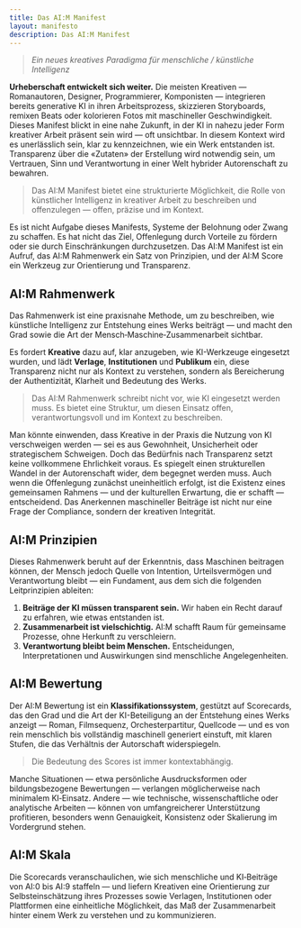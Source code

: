 ```yaml
---
title: Das AI:M Manifest
layout: manifesto
description: Das AI:M Manifest
---
```


> *Ein neues kreatives Paradigma für menschliche / künstliche Intelligenz*

**Urheberschaft entwickelt sich weiter.** Die meisten Kreativen — Romanautoren, Designer, Programmierer, Komponisten — integrieren bereits generative KI in ihren Arbeitsprozess, skizzieren Storyboards, remixen Beats oder kolorieren Fotos mit maschineller Geschwindigkeit. 
Dieses Manifest blickt in eine nahe Zukunft, in der KI in nahezu jeder Form kreativer Arbeit präsent sein wird — oft unsichtbar. In diesem Kontext wird es unerlässlich sein, klar zu kennzeichnen, wie ein Werk entstanden ist. Transparenz über die «Zutaten» der Erstellung wird notwendig sein, um Vertrauen, Sinn und Verantwortung in einer Welt hybrider Autorenschaft zu bewahren.

> Das AI:M Manifest bietet eine strukturierte Möglichkeit, die Rolle von künstlicher Intelligenz in kreativer Arbeit zu beschreiben und offenzulegen — offen, präzise und im Kontext.

Es ist nicht Aufgabe dieses Manifests, Systeme der Belohnung oder Zwang zu schaffen. Es hat nicht das Ziel, Offenlegung durch Vorteile zu fördern oder sie durch Einschränkungen durchzusetzen. Das AI:M Manifest ist ein Aufruf, das AI:M Rahmenwerk ein Satz von Prinzipien, und der AI:M Score ein Werkzeug zur Orientierung und Transparenz.

## AI:M Rahmenwerk

Das Rahmenwerk ist eine praxisnahe Methode, um zu beschreiben, wie künstliche Intelligenz zur Entstehung eines Werks beiträgt — und macht den Grad sowie die Art der Mensch‑Maschine‑Zusammenarbeit sichtbar.

Es fordert **Kreative** dazu auf, klar anzugeben, wie KI-Werkzeuge eingesetzt wurden, und lädt **Verlage**, **Institutionen** und **Publikum** ein, diese Transparenz nicht nur als Kontext zu verstehen, sondern als Bereicherung der Authentizität, Klarheit und Bedeutung des Werks.

> Das AI:M Rahmenwerk schreibt nicht vor, wie KI eingesetzt werden muss. Es bietet eine Struktur, um diesen Einsatz offen, verantwortungsvoll und im Kontext zu beschreiben.

Man könnte einwenden, dass Kreative in der Praxis die Nutzung von KI verschweigen werden — sei es aus Gewohnheit, Unsicherheit oder strategischem Schweigen. Doch das Bedürfnis nach Transparenz setzt keine vollkommene Ehrlichkeit voraus. Es spiegelt einen strukturellen Wandel in der Autorenschaft wider, dem begegnet werden muss. Auch wenn die Offenlegung zunächst uneinheitlich erfolgt, ist die Existenz eines gemeinsamen Rahmens — und der kulturellen Erwartung, die er schafft — entscheidend. Das Anerkennen maschineller Beiträge ist nicht nur eine Frage der Compliance, sondern der kreativen Integrität.

## AI:M Prinzipien

Dieses Rahmenwerk beruht auf der Erkenntnis, dass Maschinen beitragen können, der Mensch jedoch Quelle von Intention, Urteilsvermögen und Verantwortung bleibt — ein Fundament, aus dem sich die folgenden Leitprinzipien ableiten:

1. **Beiträge der KI müssen transparent sein.** Wir haben ein Recht darauf zu erfahren, wie etwas entstanden ist.
2. **Zusammenarbeit ist vielschichtig.** AI:M schafft Raum für gemeinsame Prozesse, ohne Herkunft zu verschleiern.
3. **Verantwortung bleibt beim Menschen.** Entscheidungen, Interpretationen und Auswirkungen sind menschliche Angelegenheiten.

## AI:M Bewertung

Der AI:M Bewertung ist ein **Klassifikationssystem**, gestützt auf Scorecards, das den Grad und die Art der KI-Beteiligung an der Entstehung eines Werks anzeigt — Roman, Filmsequenz, Orchesterpartitur, Quellcode — und es von rein menschlich bis vollständig maschinell generiert einstuft, mit klaren Stufen, die das Verhältnis der Autorschaft widerspiegeln.

> Die Bedeutung des Scores ist immer kontextabhängig.

Manche Situationen — etwa persönliche Ausdrucksformen oder bildungsbezogene Bewertungen — verlangen möglicherweise nach minimalem KI‑Einsatz. Andere — wie technische, wissenschaftliche oder analytische Arbeiten — können von umfangreicherer Unterstützung profitieren, besonders wenn Genauigkeit, Konsistenz oder Skalierung im Vordergrund stehen.

## AI:M Skala

Die Scorecards veranschaulichen, wie sich menschliche und KI‑Beiträge von AI:0 bis AI:9 staffeln — und liefern Kreativen eine Orientierung zur Selbsteinschätzung ihres Prozesses sowie Verlagen, Institutionen oder Plattformen eine einheitliche Möglichkeit, das Maß der Zusammenarbeit hinter einem Werk zu verstehen und zu kommunizieren.
